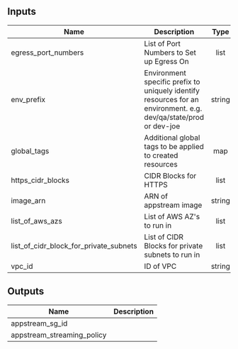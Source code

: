 ## Inputs

| Name | Description | Type | Default | Required |
|------|-------------|:----:|:-----:|:-----:|
| egress\_port\_numbers | List of Port Numbers to Set up Egress On | list | `<list>` | no |
| env\_prefix | Environment specific prefix to uniquely identify resources for an environment. e.g. dev/qa/state/prod or dev-joe | string | `""` | no |
| global\_tags | Additional global tags to be applied to created resources | map | n/a | yes |
| https\_cidr\_blocks | CIDR Blocks for HTTPS | list | `<list>` | no |
| image\_arn | ARN of appstream image | string | n/a | yes |
| list\_of\_aws\_azs | List of AWS AZ's to run in | list | n/a | yes |
| list\_of\_cidr\_block\_for\_private\_subnets | List of CIDR Blocks for private subnets to run in | list | n/a | yes |
| vpc\_id | ID of VPC | string | n/a | yes |

## Outputs

| Name | Description |
|------|-------------|
| appstream\_sg\_id |  |
| appstream\_streaming\_policy |  |


